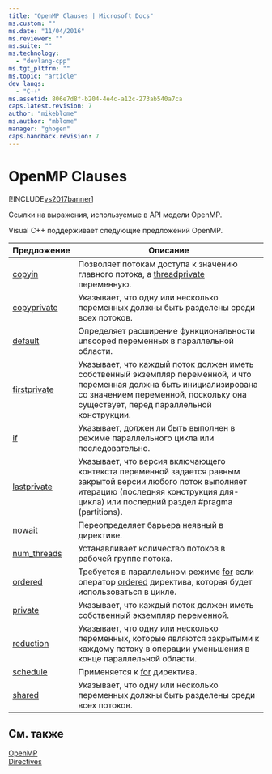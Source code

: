 ```yaml
---
title: "OpenMP Clauses | Microsoft Docs"
ms.custom: ""
ms.date: "11/04/2016"
ms.reviewer: ""
ms.suite: ""
ms.technology: 
  - "devlang-cpp"
ms.tgt_pltfrm: ""
ms.topic: "article"
dev_langs: 
  - "C++"
ms.assetid: 806e7d8f-b204-4e4c-a12c-273ab540a7ca
caps.latest.revision: 7
author: "mikeblome"
ms.author: "mblome"
manager: "ghogen"
caps.handback.revision: 7
---
```

# OpenMP Clauses
[!INCLUDE[vs2017banner](../../../assembler/inline/includes/vs2017banner.md)]

Ссылки на выражения, используемые в API модели OpenMP.  
  
 Visual C\+\+ поддерживает следующие предложений OpenMP.  
  
|Предложение|Описание|  
|-----------------|--------------|  
|[copyin](../Topic/copyin.md)|Позволяет потокам доступа к значению главного потока, a [threadprivate](../Topic/threadprivate.md) переменную.|  
|[copyprivate](../Topic/copyprivate.md)|Указывает, что одну или несколько переменных должны быть разделены среди всех потоков.|  
|[default](../../../parallel/openmp/reference/default-openmp.md)|Определяет расширение функциональности unscoped переменных в параллельной области.|  
|[firstprivate](../Topic/firstprivate.md)|Указывает, что каждый поток должен иметь собственный экземпляр переменной, и что переменная должна быть инициализирована со значением переменной, поскольку она существует, перед параллельной конструкции.|  
|[if](../../../parallel/openmp/reference/if-openmp.md)|Указывает, должен ли быть выполнен в режиме параллельного цикла или последовательно.|  
|[lastprivate](../../../parallel/openmp/reference/lastprivate.md)|Указывает, что версия включающего контекста переменной задается равным закрытой версии любого поток выполняет итерацию \(последняя конструкция для\-цикла\) или последний раздел \#pragma \(partitions\).|  
|[nowait](../../../parallel/openmp/reference/nowait.md)|Переопределяет барьера неявный в директиве.|  
|[num\_threads](../../../parallel/openmp/reference/num-threads.md)|Устанавливает количество потоков в рабочей группе потока.|  
|[ordered](../Topic/ordered%20\(OpenMP%20Clauses\).md)|Требуется в параллельном режиме [for](../Topic/for%20\(OpenMP\).md) если оператор  [ordered](../../../parallel/openmp/reference/ordered-openmp-directives.md) директива, которая будет использоваться в цикле.|  
|[private](../../../parallel/openmp/reference/private-openmp.md)|Указывает, что каждый поток должен иметь собственный экземпляр переменной.|  
|[reduction](../../../parallel/openmp/reference/reduction.md)|Указывает, что одну или несколько переменных, которые являются закрытыми к каждому потоку в операции уменьшения в конце параллельной области.|  
|[schedule](../../../parallel/openmp/reference/schedule.md)|Применяется к [for](../Topic/for%20\(OpenMP\).md) директива.|  
|[shared](../../../parallel/openmp/reference/shared-openmp.md)|Указывает, что одну или несколько переменных должны быть разделены среди всех потоков.|  
  
## См. также  
 [OpenMP](../../../parallel/openmp/openmp-in-visual-cpp.md)   
 [Directives](../../../parallel/openmp/reference/openmp-directives.md)